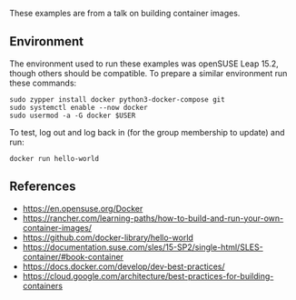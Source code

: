 These examples are from a talk on building container images.

## Environment

The environment used to run these examples was openSUSE Leap 15.2, though others should be compatible. To prepare a similar environment run these commands:

    sudo zypper install docker python3-docker-compose git
    sudo systemctl enable --now docker
    sudo usermod -a -G docker $USER

To test, log out and log back in (for the group membership to update) and run:

    docker run hello-world

## References

* https://en.opensuse.org/Docker
* https://rancher.com/learning-paths/how-to-build-and-run-your-own-container-images/
* https://github.com/docker-library/hello-world
* https://documentation.suse.com/sles/15-SP2/single-html/SLES-container/#book-container
* https://docs.docker.com/develop/dev-best-practices/
* https://cloud.google.com/architecture/best-practices-for-building-containers
